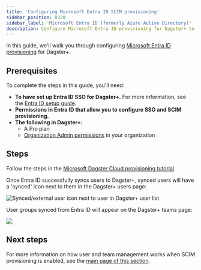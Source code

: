 ```yaml
---
title: 'Configuring Microsoft Entra ID SCIM provisioning'
sidebar_position: 8320
sidebar_label: 'Microsoft Entra ID (formerly Azure Active Directory)'
description: Configure Microsoft Entra ID provisioning for Dagster+ to sync user information between Microsoft Entra ID and your Dagster+ deployment.
---
```


In this guide, we'll walk you through configuring [Microsoft Entra ID provisioning](https://learn.microsoft.com/en-us/entra/architecture/sync-scim) for Dagster+.

## Prerequisites

To complete the steps in this guide, you'll need:

- **To have set up Entra ID SSO for Dagster+.** For more information, see the [Entra ID setup guide](//dagster-plus/features/authentication-and-access-control/sso/azure-ad-sso).
- **Permissions in Entra ID that allow you to configure SSO and SCIM provisioning.**
- **The following in Dagster+:**
  - A Pro plan
  - [Organization Admin permissions](/deployment/dagster-plus/authentication-and-access-control/rbac/user-roles-permissions) in your organization

## Steps

Follow the steps in the [Microsoft Dagster Cloud provisioning tutorial](https://learn.microsoft.com/en-us/azure/active-directory/saas-apps/dagster-cloud-provisioning-tutorial).

Once Entra ID successfully syncs users to Dagster+, synced users will have a 'synced' icon next to them in the Dagster+ users page:

![Synced/external user icon next to user in Dagster+ user list](/images/dagster-plus/features/authentication-and-access-control/dagster-cloud-external-user.png)

User groups synced from Entra ID will appear on the Dagster+ teams page:

![](/images/dagster-plus/features/authentication-and-access-control/azure/entra-id-teams-in-dagster-plus.png)

## Next steps

For more information on how user and team management works when SCIM provisioning is enabled, see the [main page of this section](/deployment/dagster-plus/authentication-and-access-control/scim).
